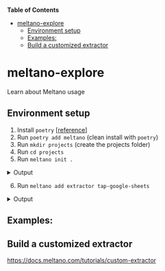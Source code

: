 **Table of Contents**
- [meltano-explore](#meltano-explore)
  - [Environment setup](#environment-setup)
  - [Examples:](#examples)
  - [Build a customized extractor](#build-a-customized-extractor)


# meltano-explore
Learn about Meltano usage

## Environment setup
1. Install `poetry` [[reference](https://python-poetry.org/docs/#installation)]
2. Run `poetry add meltano` (clean install with `poetry`)
3. Run `mkdir projects` (create the projects folder)
4. Run `cd projects`
5. Run `meltano init .`
<details>
<summary>Output</summary>

```
❯ meltano init .                                                                                                         (base)
Creating .meltano folder
created .meltano in /Users/xiangshiyin/Documents/Learning/meltano-explore/projects/.meltano
Creating project files...
   |-- meltano.yml
   |-- README.md
   |-- requirements.txt
   |-- output/.gitignore
   |-- .gitignore
   |-- extract/.gitkeep
   |-- load/.gitkeep
   |-- transform/.gitkeep
   |-- analyze/.gitkeep
   |-- notebook/.gitkeep
   |-- orchestrate/.gitkeep
Creating system database...  Done!



                          ████   █████
                         ░░███  ░░███
 █████████████    ██████  ░███  ███████    ██████   ████████    ██████
░░███░░███░░███  ███░░███ ░███ ░░░███░    ░░░░░███ ░░███░░███  ███░░███
 ░███ ░███ ░███ ░███████  ░███   ░███      ███████  ░███ ░███ ░███ ░███
 ░███ ░███ ░███ ░███░░░   ░███   ░███ ███ ███░░███  ░███ ░███ ░███ ░███
 █████░███ █████░░██████  █████  ░░█████ ░░████████ ████ █████░░██████
░░░░░ ░░░ ░░░░░  ░░░░░░  ░░░░░    ░░░░░   ░░░░░░░░ ░░░░ ░░░░░  ░░░░░░



Your project has been created!

Meltano Environments initialized with dev, staging, and prod.
To learn more about Environments visit: https://docs.meltano.com/concepts/environments

Next steps:
  Visit https://docs.meltano.com/getting-started/part1 to learn where to go from here
```

</details>

6. Run `meltano add extractor tap-google-sheets`
<details>
<summary>Output</summary>

```
❯ meltano add extractor tap-google-sheets                                                                                (base)
2024-02-28T04:50:05.574072Z [warning  ] `kind: password` is deprecated for setting definitions in favour of `sensitive: true`, and is currently in use by the following settings of extractor 'tap-google-sheets': 'oauth_credentials.client_id', 'oauth_credentials.client_secret', 'oauth_credentials.refresh_token', 'sheet_id'. Please open an issue or pull request to update the plugin definition on Meltano Hub at https://github.com/meltano/hub/blob/main/_data/meltano/extractors/tap-google-sheets/matatika.yml.
Added extractor 'tap-google-sheets' to your project
Variant:	matatika (default)
Repository:	https://github.com/Matatika/tap-google-sheets
Documentation:	https://hub.meltano.com/extractors/tap-google-sheets--matatika

Installing extractor 'tap-google-sheets'...
Installed extractor 'tap-google-sheets'

To learn more about extractor 'tap-google-sheets', visit https://hub.meltano.com/extractors/tap-google-sheets--matatika
```

</details>

## Examples:
## Build a customized extractor
https://docs.meltano.com/tutorials/custom-extractor

